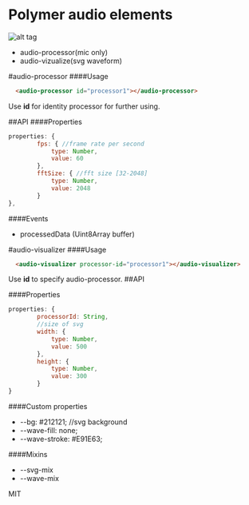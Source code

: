 # Polymer audio elements

![alt tag](https://github.com/DmitryTrigonis/Polymer-audio-elements/blob/master/wave.png?raw=true)

  - audio-processor(mic only)
  - audio-vizualize(svg waveform)

#audio-processor
####Usage

````html
  <audio-processor id="processor1"></audio-processor>
````
Use **id** for identity processor for further using.

##API
####Properties
```js
properties: {
        fps: { //frame rate per second
            type: Number,
            value: 60
        },
        fftSize: { //fft size [32-2048]
            type: Number,
            value: 2048
        }
},
```

####Events
 - processedData (Uint8Array buffer)


#audio-visualizer
####Usage
```html
  <audio-visualizer processor-id="processor1"></audio-visualizer>
```
Use **id** to specify audio-processor.
##API

####Properties
```js
properties: {
        processorId: String,
        //size of svg
        width: {
            type: Number,
            value: 500
        },
        height: {
            type: Number,
            value: 300
        }
}
```

####Custom properties
- --bg: #212121; //svg background
- --wave-fill: none;
- --wave-stroke: #E91E63; 

####Mixins
- --svg-mix
- --wave-mix

MIT
